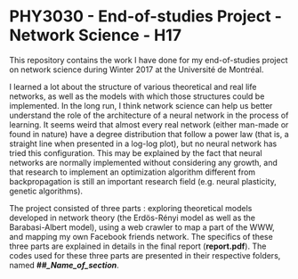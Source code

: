 # PHY3030 - End-of-studies Project - Network Science - H17

This repository contains the work I have done for my end-of-studies project on network science during Winter 2017 at the Université de Montréal.

I learned a lot about the structure of various theoretical and real life networks, as well as the models with which those structures could be implemented. In the long run, I think network science can help us better understand the role of the architecture of a neural network in the process of learning. It seems weird that almost every real network (either man-made or found in nature) have a degree distribution that follow a power law (that is, a straight line when presented in a log-log plot), but no neural network has tried this configuration. This may be explained by the fact that neural networks are normally implemented without considering any growth, and that research to implement an optimization algorithm different from backpropagation is still an important research field (e.g. neural plasticity, genetic algorithms).

The project consisted of three parts : exploring theoretical models developed in network theory (the Erdös-Rényi model as well as the Barabasi-Albert model), using a web crawler to map a part of the WWW, and mapping my own Facebook friends network. The specifics of these three parts are explained in details in the final report (**report.pdf**). The codes used for these three parts are presented in their respective folders, named **##_\_Name\_of\_section_**.